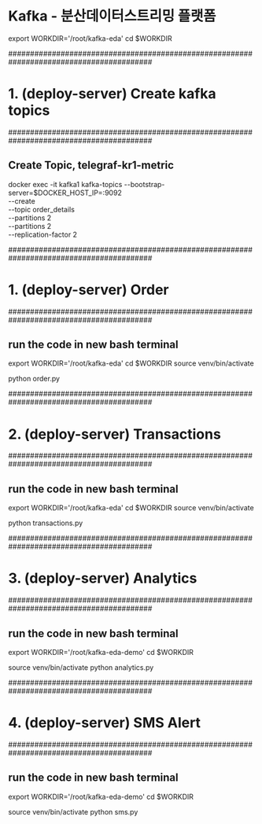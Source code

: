 # Kafka - 분산데이터스트리밍 플랫폼


export WORKDIR='/root/kafka-eda'
cd $WORKDIR

#########################################################################################
# 1. (deploy-server) Create kafka topics
#########################################################################################

## Create Topic, telegraf-kr1-metric
docker exec -it kafka1 kafka-topics --bootstrap-server=$DOCKER_HOST_IP=:9092 \
                                    --create \
                                    --topic order_details \
                                    --partitions 2 \
                                    --partitions 2 \
                                    --replication-factor 2

#########################################################################################
# 1. (deploy-server) Order
#########################################################################################

## run the code in new bash terminal
export WORKDIR='/root/kafka-eda'
cd $WORKDIR
source venv/bin/activate

python order.py


#########################################################################################
# 2. (deploy-server) Transactions
#########################################################################################

## run the code in new bash terminal
export WORKDIR='/root/kafka-eda'
cd $WORKDIR
source venv/bin/activate

python transactions.py


#########################################################################################
# 3. (deploy-server) Analytics
#########################################################################################

## run the code in new bash terminal
export WORKDIR='/root/kafka-eda-demo'
cd $WORKDIR

source venv/bin/activate
python analytics.py


#########################################################################################
# 4. (deploy-server) SMS Alert
#########################################################################################

## run the code in new bash terminal
export WORKDIR='/root/kafka-eda-demo'
cd $WORKDIR

source venv/bin/activate
python sms.py